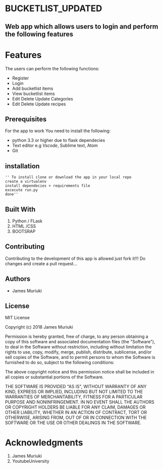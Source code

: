 BUCKETLIST_UPDATED
===

Web app which allows users to login and perform the following features
---

Features
===
The users can perform the following functions:

* Register
* Login
* Add bucketlist items
* View bucketlist items
* Edit Delete Update Categories
* Edit Delete Update recipes

Prerequisites
----
For the app to work You need to install the following:
* python 3.3 or higher due to flask dependecies
* Text editor e.g *Vscode*, Sublime text, Atom
* Git

installation
---
    '' To install clone or download the app in your local repo
    create a virtualenv
    install dependecies > requirements file
    excecute run.py
    done''

Built With
---
1. Python / FLask 
2. HTML /CSS
3. BOOTSRAP

Contributing
---
Contributing to the development of this app is allowed just fork it!!!
Do changes and create a pull request...

Authors
---
* James Muriuki

License
---
MIT License

Copyright (c) 2018 James Muriuki

Permission is hereby granted, free of charge, to any person obtaining a copy
of this software and associated documentation files (the "Software"), to deal
in the Software without restriction, including without limitation the rights
to use, copy, modify, merge, publish, distribute, sublicense, and/or sell
copies of the Software, and to permit persons to whom the Software is
furnished to do so, subject to the following conditions:

The above copyright notice and this permission notice shall be included in all
copies or substantial portions of the Software.

THE SOFTWARE IS PROVIDED "AS IS", WITHOUT WARRANTY OF ANY KIND, EXPRESS OR
IMPLIED, INCLUDING BUT NOT LIMITED TO THE WARRANTIES OF MERCHANTABILITY,
FITNESS FOR A PARTICULAR PURPOSE AND NONINFRINGEMENT. IN NO EVENT SHALL THE
AUTHORS OR COPYRIGHT HOLDERS BE LIABLE FOR ANY CLAIM, DAMAGES OR OTHER
LIABILITY, WHETHER IN AN ACTION OF CONTRACT, TORT OR OTHERWISE, ARISING FROM,
OUT OF OR IN CONNECTION WITH THE SOFTWARE OR THE USE OR OTHER DEALINGS IN THE
SOFTWARE.


Acknowledgments
=== 
1. James Muriuki
2. YoutubeUniversity

